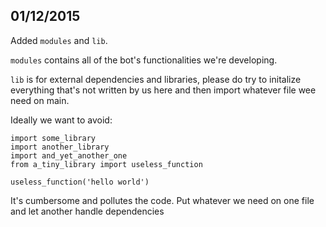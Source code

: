 ## 01/12/2015

Added `modules` and `lib`.

`modules` contains all of the bot's functionalities we're developing.

`lib` is for external dependencies and libraries, please do try to initalize everything that's not written by us here and then import whatever file wee need on main.

Ideally we want to avoid:
```
import some_library
import another_library
import and_yet_another_one
from a_tiny_library import useless_function

useless_function('hello world')

```

It's cumbersome and pollutes the code. Put whatever we need on one file and let another handle dependencies
